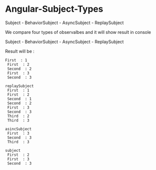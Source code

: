 # Angular-Subject-Types
Subject - BehaviorSubject - AsyncSubject - ReplaySubject

We compare four types of observalbes and it will show result in console

Subject - BehaviorSubject - AsyncSubject - ReplaySubject

Result will be : 

    First  : 1
     First  : 2
     Second  : 2
     First  : 3
     Second  : 3

    replaySubject
     First  : 1
     First  : 2
     Second  : 1
     Second  : 2
     First  : 3
     Second  : 3
     Third  : 2
     Third  : 3

    asincSubject
     First  : 3
     Second  : 3
     Third  : 3

    subject
     First  : 2
     First  : 3
     Second  : 3

